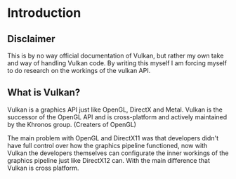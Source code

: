 # Introduction

## Disclaimer

This is by no way official documentation of Vulkan, but rather my own take and way of handling Vulkan code.
By writing this myself I am forcing myself to do research on the workings of the vulkan API.

## What is Vulkan?

Vulkan is a graphics API just like OpenGL, DirectX and Metal. Vulkan is the successor of the OpenGL API and is cross-platform
and actively maintained by the Khronos group. (Creaters of OpenGL)

The main problem with OpenGL and DirectX11 was that developers didn't have full control over how the graphics pipeline functioned, now
with Vulkan the developers themselves can configurate the inner workings of the graphics pipeline just like DirectX12 can. With the main difference that Vulkan is cross platform.